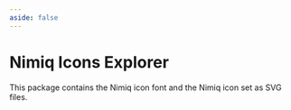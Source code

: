 ```yaml
---
aside: false
---
```



# Nimiq Icons Explorer

This package contains the Nimiq icon font and the Nimiq icon set as SVG files.

<IconSet />
